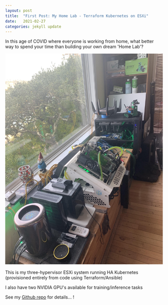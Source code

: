 ```yaml
---
layout: post
title:  "First Post: My Home Lab - Terraform Kubernetes on ESXi"
date:   2021-02-27 
categories: jekyll update
---
```

In this age of COVID where everyone is working from home, what better way to spend your time than building your own dream 'Home Lab'?

![The Nerd Cave](/assets/images/mlabs.jpg)

This is my three-hypervisor ESXi system running HA Kubernetes (provisioned entirely from code using Terraform/Ansible)

I also have two NVIDIA GPU's available for training/inference tasks

See my [Github repo](https://github.com/miramar-labs/terraform-k8s) for details... !

